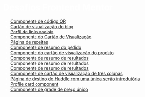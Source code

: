 <!DOCTYPE html>
<html lang="pt-en">
<head>
    <meta charset="UTF-8">
    <meta name="viewport" content="width=device-width, initial-scale=1.0">
    <title>Desafios Frontend Mentor</title>
    <style>
        body {
            color: white;
        }
    </style>
</head>
<body>
    <h1>Desafios Frontend Mentor</h1>
     <ul>
        <li><a href ="https://thiagotelheiro.github.io/desafios-frontend-mentor/componente-de-codigoqr/index.html">Componente de código QR</a></li>
        <li><a href ="https://thiagotelheiro.github.io/desafios-frontend-mentor/cartao-de-visualizacao-do-blog/index.html">Cartão de visualização do blog</a></li>
        <li><a href ="https://thiagotelheiro.github.io/desafios-frontend-mentor/perfil-de-links-sociais/index.html#l">Perfil de links sociais</a></li>
        <li><a href ="https://thiagotelheiro.github.io/desafios-frontend-mentor/componente-do-cart%C3%A3o-de-visualiza%C3%A7%C3%A3o-nft/index.html">Componente do Cartão de Visualização</a></li>
        <li><a href = "https://thiagotelheiro.github.io/desafios-frontend-mentor/pagina-de-receitas/index.html"> Página de receitas</a></li>
        <li><a href = "https://thiagotelheiro.github.io/desafios-frontend-mentor/order-summary-component/index.html#"> Componente de resumo do pedido</a></li>
        <li><a href = "https://thiagotelheiro.github.io/desafios-frontend-mentor/product-preview-card-component/index.html"> Componente do cartão de visualização do produto </a></li>
        <li><a href = "https://thiagotelheiro.github.io/desafios-frontend-mentor/results-summary-component/index.html"> Componente de resumo de resultados </a></li>
        <li><a href = "https://thiagotelheiro.github.io/desafios-frontend-mentor/results-summary-component/index.html"> Componente de resumo de resultados </a></li>
        <li><a href = "https://thiagotelheiro.github.io/desafios-frontend-mentor/results-summary-component/index.html"> Componente de resumo de resultados </a></li>
        <li><a href = "https://thiagotelheiro.github.io/desafios-frontend-mentor/3-column-preview-card-component/index.html"> Componente de cartão de visualização de três colunas </a></li>
        <li><a href="https://thiagotelheiro.github.io/desafios-frontend-mentor/huddle-landing-page-with-a-single-introductory-section/index.html"> Página de destino do Huddle com uma única seção introdutória </a></li>
        <li><a href="https://thiagotelheiro.github.io/desafios-frontend-mentor/profile-card-component/index.html"> Profile card component </a></li>
        <li><a href="https://thiagotelheiro.github.io/desafios-frontend-mentor/single-price-grid-component/index.html"> Componente de grade de preço único </a></li>
    </ul>
</body>
</html>


